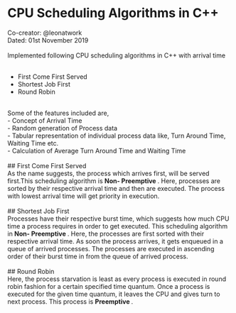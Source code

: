 # CPU Scheduling Algorithms in C++

Co-creator: @leonatwork <br>
Dated: 01st November 2019 <br>
<br>
Implemented following CPU scheduling algorithms in C++ with arrival time <br>
<br>
* First Come First Served<br>
* Shortest Job First<br>
* Round Robin<br>
<br>
Some of the features included are, <br>
- Concept of Arrival Time <br>
- Random generation of Process data <br>
- Tabular representation of individual process data like, Turn Around Time, Waiting Time etc. <br>
- Calculation of Average Turn Around Time and Waiting Time <br>
<br>
## First Come First Served <br>
As the name suggests, the process which arrives first, will be served first.This scheduling algorithm is <b> Non- Preemptive </b>. Here, processes are sorted by their respective arrival time and then are executed. The process with lowest arrival time will get priority in execution.<br>
<br>
## Shortest Job First <br>
Processes have their respective burst time, which suggests how much CPU time a process requires in order to get executed. This scheduling algorithm in <b> Non- Preemptive </b>. Here, the processes are first sorted with their respective arrival time. As soon the process arrives, it gets enqueued in a queue of arrived processes. The processes are executed in ascending order of their burst time in from the queue of arrived process. <br>
<br>
## Round Robin <br>
Here, the process starvation is least as every process is executed in round robin fashion for a certain specified time quantum. Once a process is executed for the given time quantum, it leaves the CPU and gives turn to next process. This process is <b> Preemptive </b>.
